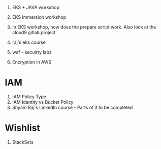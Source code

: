 1. EKS + JAVA workshop
1. EKS Immersion workshop
1. In EKS workshop, how does the prepare script work. Also look at the cloud9 gitlab project
1. raj's eks course
1. waf - secuirty labs

1.  Encryption in AWS

# IAM
1. IAM Policy Type
1. IAM Identity vs Bucket Policy
1. Shyam Raj's LinkedIn course  - Parts of it to be completed

# Wishlist

1. StackSets

